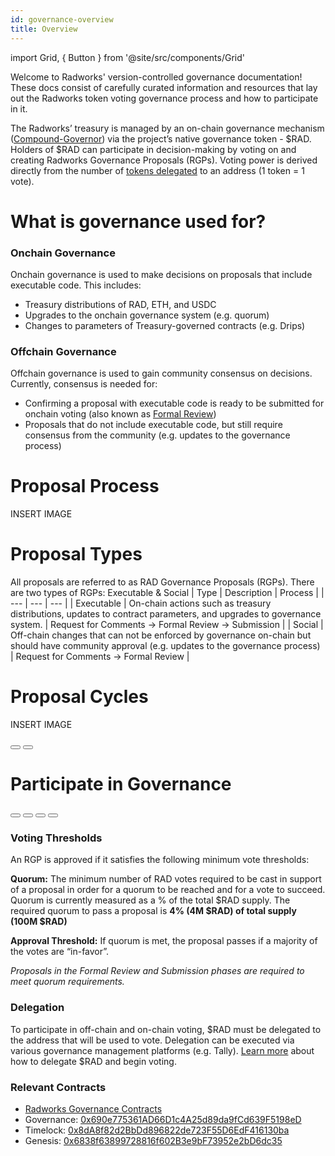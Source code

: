 ```yaml
---
id: governance-overview
title: Overview
---
```


import Grid, { Button } from '@site/src/components/Grid'

Welcome to Radworks' version-controlled governance documentation! These docs consist of carefully curated information
and resources that lay out the Radworks token voting governance process and how to participate in it.

The Radworks’ treasury is managed by an on-chain governance mechanism ([Compound-Governor](https://wiki.tally.xyz/docs/compound-governor)) via the project’s native governance token - $RAD. Holders of $RAD can participate in decision-making by voting on and creating Radworks Governance Proposals (RGPs). Voting power is derived directly from the number of [tokens delegated](https://github.com/radicle-foundation/radworks-governance/blob/main/manual.md#delegating) to an address (1 token = 1 vote). 

# What is governance used for?
### Onchain Governance

Onchain governance is used to make decisions on proposals that include executable code. This includes:
* Treasury distributions of RAD, ETH, and USDC
* Upgrades to the onchain governance system (e.g. quorum)
* Changes to parameters of Treasury-governed contracts (e.g. Drips)

### Offchain Governance

Offchain governance is used to gain community consensus on decisions. Currently, consensus is needed for:
*  Confirming a proposal with executable code is ready to be submitted for onchain voting (also known as [Formal Review](https://github.com/radicle-foundation/radworks-governance/blob/main/manual.md#formal-review))
*  Proposals that do not include executable code, but still require consensus from the community (e.g. updates to the governance process)

# Proposal Process
INSERT IMAGE

# Proposal Types
All proposals are referred to as RAD Governance Proposals (RGPs). There are two types of RGPs: Executable & Social
| Type | Description | Process |
| --- | --- | --- |
| Executable | On-chain actions such as treasury distributions, updates to contract parameters, and upgrades to governance system. | Request for Comments → Formal Review → Submission |
| Social | Off-chain changes that can not be enforced by governance on-chain but should have community approval (e.g. updates to the governance process) | Request for Comments → Formal Review  |

# Proposal Cycles
INSERT IMAGE

<Grid>
   <Button
    href="https://github.com/better-internet/radworks-governance/blob/main/manual.md#proposal-types"
    title="Understand the proposal process"
    cta="Learn more about different proposal types and the RGP process"
  >
  </Button>
  <Button
    href="https://github.com/better-internet/radworks-governance/blob/main/manual.md#proposal-cycles"
    title="View proposal cycle schedule"
    cta="Learn about the monthly proposal cycles"
  >
  </Button>
</Grid>

# Participate in Governance
<Grid>
  <Button
    href="https://community.radworks.org/c/governance/proposals/18"
    title="Review proposals"
    cta="Review proposals on the forum & leave feedback for proposal authors"
  >
  </Button>
  <Button
    href="https://www.tally.xyz/gov/radworks/delegates"
    title="Delegate voting power"
    cta="Find delegates & delegate voting power"
  >
  </Button>
 <Button
    href="https://snapshot.org/#/gov.radworks.eth"
    title="Vote offchain"
    cta="View & vote on active Snapshot polls"
  >
  </Button>
  <Button
    href="https://www.tally.xyz/gov/radworks"
    title="Vote onchain"
    cta="View & vote on active onchain submissions"
  >
  </Button>
</Grid>

### Voting Thresholds

An RGP is approved if it satisfies the following minimum vote thresholds:

**Quorum:** The minimum number of RAD votes required to be cast in support of a proposal in order for a quorum to be reached and for a vote to succeed. Quorum is currently measured as a % of the total $RAD supply. The required quorum to pass a proposal is **4% (4M $RAD) of total supply (100M $RAD)**

**Approval Threshold:** If quorum is met, the proposal passes if a majority of the votes are “in-favor”.

_Proposals in the Formal Review and Submission phases are required to meet quorum requirements._

### Delegation
To participate in off-chain and on-chain voting, $RAD must be delegated to the address that will be used to vote. Delegation can be executed via various governance management platforms (e.g. Tally). [Learn more](https://github.com/better-internet/radworks-governance/blob/main/manual.md#delegating
) about how to delegate $RAD and begin voting.

### Relevant Contracts

* [Radworks Governance Contracts](https://github.com/radicle-foundation/radworks-governance/blob/main/manual.md#formal-review)
* Governance: [0x690e775361AD66D1c4A25d89da9fCd639F5198eD](https://etherscan.io/address/0x690e775361AD66D1c4A25d89da9fCd639F5198eD)
* Timelock: [0x8dA8f82d2BbDd896822de723F55D6EdF416130ba](https://etherscan.io/address/0x8dA8f82d2BbDd896822de723F55D6EdF416130ba)
* Genesis: [0x6838f63899728816f602B3e9bF73952e2bD6dc35](https://etherscan.io/address/0x6838f63899728816f602B3e9bF73952e2bD6dc35)
